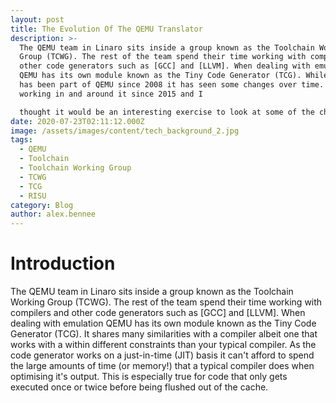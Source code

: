 ```yaml
---
layout: post
title: The Evolution Of The QEMU Translator
description: >-
  The QEMU team in Linaro sits inside a group known as the Toolchain Working
  Group (TCWG). The rest of the team spend their time working with compilers and
  other code generators such as [GCC] and [LLVM]. When dealing with emulation,
  QEMU has its own module known as the Tiny Code Generator (TCG). While the TCG
  has been part of QEMU since 2008 it has seen some changes over time. I've been
  working in and around it since 2015 and I

  thought it would be an interesting exercise to look at some of the changes it has seen over the last five years.
date: 2020-07-23T02:11:12.000Z
image: /assets/images/content/tech_background_2.jpg
tags:
  - QEMU
  - Toolchain
  - Toolchain Working Group
  - TCWG
  - TCG
  - RISU
category: Blog
author: alex.bennee
---
```

# Introduction

The QEMU team in Linaro sits inside a group known as the Toolchain Working Group (TCWG). The rest of the team spend their time working with compilers and other code generators such as \[GCC] and \[LLVM].  When dealing with emulation QEMU has its own module known as the Tiny Code Generator (TCG). It shares many similarities with a compiler albeit one that works with a within different constraints than your typical compiler. As the code generator works on a just-in-time (JIT) basis it can't afford to spend the large amounts of time (or memory!) that a typical compiler does when optimising it's output. This is especially true for code that only gets executed once or twice before being flushed out of the cache.